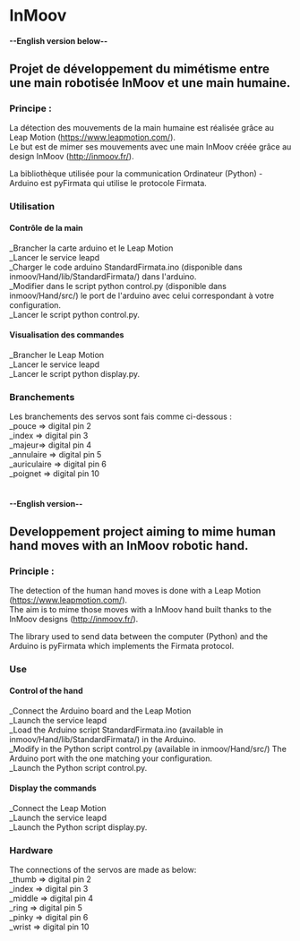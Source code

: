 # InMoov

#### --English version below--
## Projet de développement du mimétisme entre une main robotisée InMoov et une main humaine.

### Principe :
La détection des mouvements de la main humaine est réalisée grâce au Leap Motion (https://www.leapmotion.com/). <br />
Le but est de mimer ses mouvements avec une main InMoov créée grâce au design InMoov (http://inmoov.fr/).

La bibliothèque utilisée pour la communication Ordinateur (Python) - Arduino est pyFirmata qui utilise le protocole Firmata.

### Utilisation
#### Contrôle de la main
  _Brancher la carte arduino et le Leap Motion<br />
  _Lancer le service leapd<br />
  _Charger le code arduino StandardFirmata.ino (disponible dans inmoov/Hand/lib/StandardFirmata/) dans l'arduino.<br />
  _Modifier dans le script python control.py  (disponible dans inmoov/Hand/src/) le port de l'arduino avec celui correspondant à votre configuration.<br />
  _Lancer le script python control.py.
  
#### Visualisation des commandes
  _Brancher le Leap Motion<br />
  _Lancer le service leapd<br />
  _Lancer le script python display.py.

### Branchements
Les branchements des servos sont fais comme ci-dessous : <br />
    _pouce => digital pin 2 <br />
    _index => digital pin 3 <br />
    _majeur=> digital pin 4 <br />
    _annulaire => digital pin 5 <br />
    _auriculaire => digital pin 6 <br />
    _poignet => digital pin 10 <br /> <br />

#### --English version--
## Developpement project aiming to mime human hand moves with an InMoov robotic hand.

### Principle :
The detection of the human hand moves is done with a Leap Motion (https://www.leapmotion.com/). <br />
The aim is to mime those moves with a InMoov hand built thanks to the InMoov designs (http://inmoov.fr/).

The library used to send data between the computer (Python) and the Arduino is pyFirmata which implements the Firmata protocol.

### Use
#### Control of the hand
  _Connect the Arduino board and the Leap Motion<br />
  _Launch the service leapd<br />
  _Load the Arduino script StandardFirmata.ino (available in inmoov/Hand/lib/StandardFirmata/) in the Arduino.<br />
  _Modify in the Python script control.py  (available in inmoov/Hand/src/) The Arduino port with the one matching your configuration.<br />
  _Launch the Python script control.py.
  
#### Display the commands
  _Connect the Leap Motion<br />
  _Launch the service leapd<br />
  _Launch the Python script display.py.
  
### Hardware
The connections of the servos are made as below: <br />
    _thumb => digital pin 2 <br />
    _index => digital pin 3 <br />
    _middle => digital pin 4 <br />
    _ring => digital pin 5 <br />
    _pinky => digital pin 6 <br />
    _wrist => digital pin 10 

